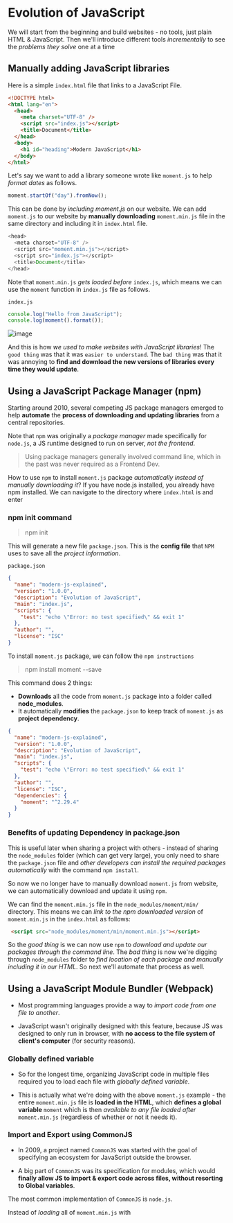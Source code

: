 # Evolution of JavaScript

We will start from the beginning and build websites - no tools, just plain HTML & JavaScript. Then we'll introduce different tools _incrementally_ to see the _problems they solve_ one at a time

## Manually adding JavaScript libraries

Here is a simple `index.html` file that links to a JavaScript File.

```HTML
<!DOCTYPE html>
<html lang="en">
  <head>
    <meta charset="UTF-8" />
    <script src="index.js"></script>
    <title>Document</title>
  </head>
  <body>
    <h1 id="heading">Modern JavaScript</h1>
  </body>
</html>
```

Let's say we want to add a library someone wrote like `moment.js` to help _format dates_ as follows.

```js
moment.startOf("day").fromNow();
```

This can be done by _including moment.js_ on our website. We can add `moment.js` to our website by **manually downloading** `moment.min.js` file in the same directory and including it in `index.html` file.

```js
<head>
  <meta charset="UTF-8" />
  <script src="moment.min.js"></script>
  <script src="index.js"></script>
  <title>Document</title>
</head>
```

Note that `moment.min.js` _gets loaded before_ `index.js`, which means we can use the `moment` function in `index.js` file as follows.

`index.js`

```js
console.log("Hello from JavaScript");
console.log(moment().format());
```

![image](https://user-images.githubusercontent.com/85299439/193408093-af48096f-0f52-4f68-90cd-88e29979dbfb.png)

And this is how _we used to make websites with JavaScript libraries_! The `good thing` was that it was `easier to understand`. The `bad thing` was that it was annoying to **find and download the new versions of libraries every time they would update**.

## Using a JavaScript Package Manager (npm)

Starting around 2010, several competing JS package managers emerged to help **automate** the **process of downloading and updating libraries** from a central repositories.

Note that `npm` was originally a _package manager_ made specifically for `node.js`, a JS runtime designed to run on server, _not the frontend_.

> Using package managers generally involved command line, which in the past was never required as a Frontend Dev.

How to use `npm` to install `moment.js` package _automatically instead of manually downloading it_? If you have node.js installed, you already have npm installed. We can navigate to the directory where `index.html` is and enter

### npm init command

> npm init

This will generate a new file `package.json`. This is the **config file** that `NPM` uses to save all the _project information_.

`package.json`

```json
{
  "name": "modern-js-explained",
  "version": "1.0.0",
  "description": "Evolution of JavaScript",
  "main": "index.js",
  "scripts": {
    "test": "echo \"Error: no test specified\" && exit 1"
  },
  "author": "",
  "license": "ISC"
}
```

To install `moment.js` package, we can follow the `npm instructions`

> npm install moment --save

This command does 2 things:

- **Downloads** all the code from `moment.js` package into a folder called **node_modules**.
- It automatically **modifies** the `package.json` to keep track of `moment.js` as **project dependency**.

```json
{
  "name": "modern-js-explained",
  "version": "1.0.0",
  "description": "Evolution of JavaScript",
  "main": "index.js",
  "scripts": {
    "test": "echo \"Error: no test specified\" && exit 1"
  },
  "author": "",
  "license": "ISC",
  "dependencies": {
    "moment": "^2.29.4"
  }
}
```

### Benefits of updating Dependency in package.json

This is useful later when sharing a project with others - instead of sharing the `node_modules` folder (which can get very large), you only need to share the `package.json` file and _other developers can install the required packages automatically_ with the command `npm install`.

So now we no longer have to manually download `moment.js` from website, we can automatically download and update it using `npm`.

We can find the `moment.min.js` file in the `node_modules/moment/min/` directory. This means we can _link to the npm downloaded version_ of `moment.min.js` in the `index.html` as follows:

```HTML
 <script src="node_modules/moment/min/moment.min.js"></script>
```

So the _good thing_ is we can now use `npm` to _download and update our packages through the command line_. The _bad thing_ is now we're digging through `node_modules` folder to _find location of each package and manually including it in our HTML_. So next we'll automate that process as well.

## Using a JavaScript Module Bundler (Webpack)

- Most programming languages provide a way to _import code from one file to another_.

- JavaScript wasn't originally designed with this feature, because JS was designed to only run in browser, with **no access to the file system of client's computer** (for security reasons).

### Globally defined variable

- So for the longest time, organizing JavaScript code in multiple files required you to load each file with _globally defined variable_.

- This is actually what we're doing with the above `moment.js` example - the entire `moment.min.js` file is **loaded in the HTML**, which **defines a global variable** `moment` which is then _available to any file loaded after_ `moment.min.js` (regardless of whether or not it needs it).

### Import and Export using CommonJS

- In 2009, a project named `CommonJS` was started with the goal of specifying an ecosystem for JavaScript outside the browser.

- A big part of `CommonJS` was its specification for modules, which would **finally allow JS to import & export code across files, without resorting to Global variables**.

The most common implementation of `CommonJS` is `node.js`.

Instead of _loading_ all of `moment.min.js` with <script/> tag, you can load it directly in the JS files using `require()` as follows:

`index.js`

```js
var moment = require("moment");

console.log("Hello from JavaScript");
console.log(moment().format());
```

This is how `module loading` works in `node.js`, which is a server side language with _access to the computer's file system_.

- Node.js also knows the `location` of each _npm module path_, so instead of having to write `require(./node_modules/moment/min/moment.min.js)`, you can simply write `require('moment')`.

### Using require in browser

- This is all great for `node.js`, but if you _try to use the above code_ in `browser`, you'd get an error saying `require` isn't defined.

- The browser _doesn't have access_ to the `File System`, which means _loading modules_ in this way is very tricky - loading files has to be done **dynamically**, either synchronously (slows down execution) or asynchronously (which can have timing issues).

## Module Bundlers

This is where **Module Bundler** comes in. A JS module bundler is a tool that gets around the problem with a build step (which has access to the file system) to create a final output that is browser compatible (which doesn't need to access file system).

- In this case, we need a `Module Bundler` to _find all the require statements_ (which is invalid in browser JavaScript syntax) and **replace them with actual contents of each required file**. The final result is a `single bundled JavaScript` file (with no require statements).

- The most popular `Module Bundler` was `Browserify` in 2011, pioneered the usage of `node.js` style _require statements_ on frontend (which enabled npm to become the frontend package manager of choice).

- Around 2015, **webpack** became the more widely used `Module Bundler`.

## How to use webpack in our project?

Let's take a look at how to use webpack to get the above `require('moment')` working in the browser.

- First we need to install `Webpack` into the project. `Webpack` is itself an `npm package`, hence we can install it from the command line:

> npm install webpack webpack-cli --save-dev

- Note that we're installing two packages - webpack and webpack-cli (which enables us to use webpack from command line).

- Also note the `--save-dev` argument saves it as a `development dependency`, which means it's a package that you need in your _development environment_ but not on your _production server_.

- This is updated in the package.json as follows:

```js
{
    "name": "modern-js-explained",
    "version": "1.0.0",
    "description": "Evolution of JavaScript",
    "main": "index.js",
    "scripts": {
        "test": "echo \"Error: no test specified\" && exit 1"
    },
    "author": "",
    "license": "ISC",
    "dependencies": {
        "moment": "^2.29.4"
    },
    "devDependencies": {
        "webpack": "^5.74.0",
        "webpack-cli": "^4.10.0"
    }
}
```

## Using webpack from Command Line

Now we have the `webpack` and `webpack-cli` installed as packages in node_modules folder. You can use `webpack-cli` from the command line as follows:

> ./node_modules/.bin/webpack index.js --mode=development

- This command will run the _webpack tool_ that was installed in the `node_modules` folder, start with the `index.js`, find any `require` statements, _replace them with the appropriate code_ to create a _single output file_ (which by default is **dist/main.js**).

![image](https://user-images.githubusercontent.com/85299439/193416800-e90f08f0-b2c5-4e6e-a962-35c2b97e4527.png)

- The `--mode=development` argument is to keep the JavaScript _readable for developers_, as opposed to the _minified version_ which is the output of `--mode=production`

- Now that we have webpack's **dist/main.js** output, we are going to use it _instead of_ `index.js` in the browser, as it contains `invalid require statements`. This would be reflected in the `index.html` file.

```HTML
<head>
    <meta charset="UTF-8" />
    <meta http-equiv="X-UA-Compatible" content="IE=edge" />
    <meta name="viewport" content="width=device-width, initial-scale=1.0" />
    <!-- <script src="./node_modules/moment/min/moment.min.js"></script> -->
    <script src="dist/main.js"></script>
    <title>Document</title>
</head>
```

`index.js`

```js
var moment = require("moment");

console.log("Hello from JavaScript");
console.log(moment().format());
```

Now `index.html` is linked to the `bundled version (main.js)` of `index.js`. Refresh the browser and see that everything is working as before!!

### webpack.config.js

Note that we'll need to **run the webpack command each time we change index.js**. This is tedious, and will get even more tedious as we use webpack's more advanced features (like generating source maps - helps debug the original code from the transpiled code).

Webpack can _read options from a config file_ in the _root directory of the project_ named `webpack.config.js`, which in our case would look like:

```js
module.exports = {
  mode: "development",
  entry: "./index.js",
  output: {
    filename: "main.js",
    publicPath: "dist",
  },
};
```

Now each time we change `index.js`, we can run webpack with the command:

> ./node_modules/.bin/webpack

- We don't need to specify the `index.js` and --mode=development options anymore, since webpack is _loading those options_ from `webpack.config.js` file. This is better, _still tedious to enter this command for each code change_ - we'll make this process smoother in a bit.

### Pros of using webpack

Overall this may not seem like much, but there are huge advantages to this workflow.

- We are _no longer loading external scripts_ via Global Variables. [Refer Globally defined variables section](#globally-defined-variable).

- Any **new JS libraries will be added** using `require` statements in the `JavaScript`, as _opposed to adding_ new `<script>` tags in HTML.

- Having a `single Javascript bundle file` is often better for `performance`.

Now that we added a build step, there are some other powerful features we can add to our development workflow!!

## Transpiling code for new features (Babel)

Transpiling the code means **converting** the code in one language to code in _another similar language_.

This is an important part of frontend development, since browsers are slow to add new features, _new languages_ were created with experimental features that `transpile` to the `browser compatible languages`.

- For CSS, there's **SASS/LESS/STYLUS** to name a few. For JavaScript, the most famous transpiler for a while was `CoffeeScript` (2010), nowadays most people use **Babel** or **TypeScript**.

- `CoffeeScript` is a language _focussed on improving_ JavaScript.

- `Babel` is _not a new language_ but a transpiler that `transpiles` _next generation JavaScript_ (ES2015 and beyond) with features not yet available to all browsers to older compatible JavaScript (ES5).

- `TypeScript` is a language identical to JavaScript, but also adds **static typing**.

## How to install Babel

Let's look at an example on how to use `babel` with our existing `webpack` build. To install babel from command line,

> npm install @babel/core @babel/preset-env babel-loader --save-dev

Note that we're installing 3 separate packages as dev dependencies.

- `@babel/core` is the main part of `babel`

- `@babel/preset-env` is a preset _defining which new JS features to transpile_

- `@babel-loader` is a package to **enable babel** to work with `webpack`. We can configure `webpack` to use `babel-loader` by editing the `webpack.config.js` as follows:

### Transpile code using Babel with Webpack

`webpack.config.js`

```js
module.exports = {
  mode: "development",
  entry: "./index.js",
  output: {
    filename: "main.js",
    publicPath: "dist",
  },
  module: {
    rules: [
      {
        test: /\.js$/,
        exclude: /node_modules/,
        use: {
          loader: "babel-loader",
          options: {
            presets: ["@babel/preset-env"],
          },
        },
      },
    ],
  },
};
```

This syntax can be confusing (fortunately it's not something we'll be editing often).

We're telling `webpack` to look for **any .js files** (excluding ones in the node_modules) and apply babel transpilation using `babel-loader` with the `@babel/preset-env` preset.

Now that everything is setup, we can write `ES2022` code in our JavaScript! Here's an example of an [ES2022 array at](https://dev.to/msabir/es2022-brings-at-for-array-4o5o) in the index.js:

```js
// ES2022
const arr = [1, 2, 3, 4];
console.log("ES2022 Array.at() =>", arr.at(1));
```

We can also use the `ES2015 import statement`, instead of the `require` for loading modules:

`index.js`

```js
import moment from "moment";

console.log(moment().format());
```

Most of the modern browsers support all ES2015/ES2022 features, so it can be hard to tell if babel did its job. You can _test in an older browser_, search for `main.js` to find the **transpiled line of code**:

`main.js`

```js
console.log("ES2022 Array.at() =>", arr[1]);
```

Here you can see **babel transpiled** the **ES2022 Array.at()** to regular JavaScript to _maintain browser compatibility_.

### Improving performance

We're almost done, but there's still some unpolished edges in our workflow. If we're concerned about performance, we can do the following:

- We should be **minifying** the _bundle file_.

- We also need to _re-run the webpack command each time, we change the JavaScript_.

so we'll look at some convenience tools to solve the issues.

## Using a task runner (npm scripts)

Now that we're invested in using a _build step_ to work with JavaScript modules, it makes sense to use a `task runner`, which is a tool that _automates different parts of the build process_.

For frontend development, tasks include minifying code, optimizing images, running tests..

In 2013, `Grunt` was the most popular **frontend task runner**, with `Gulp` following shortly.

Let's write some npm scripts to make using webpack easier. This involves simply changing the `package.json` as follows:

`package.json`

```js
"scripts": {
        "build": "webpack --progress --mode=production",
        "watch": "webpack --progress --watch"
    },
```

Here we've added 2 new scripts `build` and `watch`. To _run the build_ script, you can enter in the command line:

> npm run build

This will run `webpack` (using configuration from the **`webpack.config.js`** we made earlier) with the `--progress` option to show the _progress percent_ and the `--mode=production` option to **minify the code** in production.

> npm run watch

This uses the --watch option to **automatically re-run the webpack** each time any `JavaScript` file changes and shows the `progress percent` of the build, which is great for development.

![image](https://user-images.githubusercontent.com/85299439/193450067-2b66da2e-45d2-40c7-b467-5c0414ebd006.png)

Note that the `scripts` in `package.json` can _run webpack without having to specify the full path_ ./node*modules/.bin/webpack , since `node.js` \_knows the location* of each npm module path.

## webpack-dev-server

We can make things even sweeter by installing `webpack-dev-server`, a separate tool which provides a simple `web server` **with live reloading**.

> npm install webpack-dev-server --save-dev

Then add an npm script to `package.json`:

```js
"scripts": {
        "test": "echo \"Error: no test specified\" && exit 1",
        "build": "webpack --progress --mode=production",
        "watch": "webpack --progress --watch",
        "serve": "webpack-dev-server --open"
    }
```

Now you can _start the dev server_ by running the command:

> npm run serve

And add config for `webpack-dev-server` in `webpack.config.js`. This is mentioned in Official docs as well:
`webpack.config.js`

```js
devServer: {
        static: {
            directory: path.join(__dirname, '/')
        },
        compress: true,
        port: 9000,
        devMiddleware: {
            writeToDisk: true
        },
    },
```

This will automatically open `index.html` website in your browser with an address of `localhost:8080` (by default). Any time you can change JavaScript/HTML in `index.js` webpack-dev-server will _rebuild its own bundled JavaScript and refresh the browser_.

### To avoid creating too many main.js files for hot.update.js & hot.update.json

Add the below options (hotUpdateChunkFilename & hotUpdateMainFileName) to `output property` of `webpack.config.js`

`webpack.config.js`

```js
output: {
        filename: 'main.js',
        publicPath: 'dist',
        hotUpdateChunkFilename: 'hot/hot-update.js',
        hotUpdateMainFilename: 'hot/hot-update.json'
    },
```

### What next?

There are plenty more options with both `webpack` and `webpack-dev-server`. You can also _make npm scripts for running other tasks_, such as **converting SASS to CSS**, **running tests** -- anything that has a `command line tool`.

## Conclusion

We went from plain HTML and JS to using a **package manager** to automatically download _3rd party packages_, a **module bundler** to create a **single script file**, a **transpiler** to use use **future JavaScript features**, a **task runner** to `automate` different parts of the **build process**.
